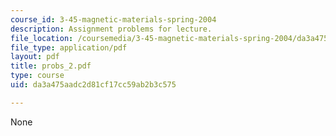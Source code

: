 ```yaml
---
course_id: 3-45-magnetic-materials-spring-2004
description: Assignment problems for lecture.
file_location: /coursemedia/3-45-magnetic-materials-spring-2004/da3a475aadc2d81cf17cc59ab2b3c575_probs_2.pdf
file_type: application/pdf
layout: pdf
title: probs_2.pdf
type: course
uid: da3a475aadc2d81cf17cc59ab2b3c575

---
```

None